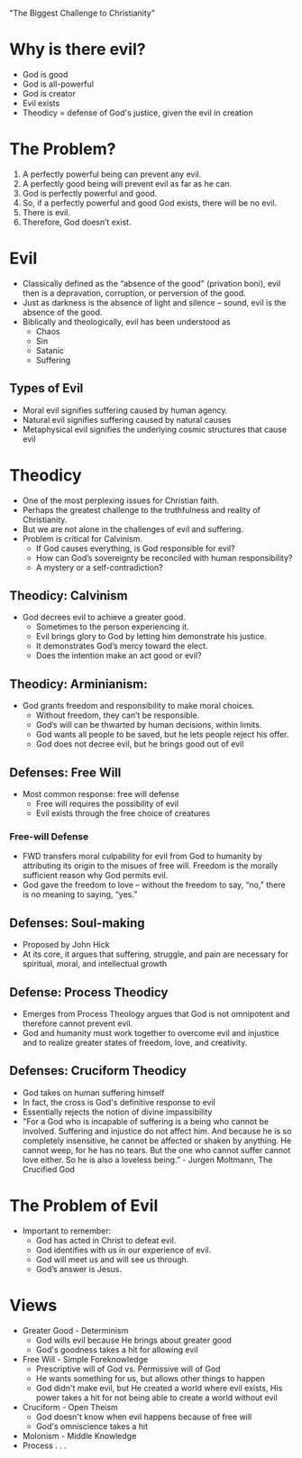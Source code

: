 "The Biggest Challenge to Christianity"

# Why is there evil?
- God is good
- God is all-powerful 
- God is creator
- Evil exists
- Theodicy = defense of God's justice, given the evil in creation

# The Problem?
1. A perfectly powerful being can prevent any evil.  
2. A perfectly good being will prevent evil as far as he can.  
3. God is perfectly powerful and good.  
4. So, if a perfectly powerful and good God exists, there will be no evil.  
5. There is evil.  
6. Therefore, God doesn’t exist.

# Evil
- Classically defined as the “absence of the good" (privation boni), evil then is a depravation, corruption, or perversion of the good.
- Just as darkness is the absence of light and silence – sound, evil is the absence of the good.
- Biblically and theologically, evil has been understood as
	- Chaos 
	- Sin
	- Satanic
	- Suffering

## Types of Evil
- Moral evil signifies suffering caused by human agency.
- Natural evil signifies suffering caused by natural causes
- Metaphysical evil signifies the underlying cosmic structures that cause evil

# Theodicy
- One of the most perplexing issues for Christian faith.  
- Perhaps the greatest challenge to the truthfulness and reality of Christianity.  
- But we are not alone in the challenges of evil and suffering.
- Problem is critical for Calvinism.
	- If God causes everything, is God responsible for evil?
	- How can God’s sovereignty be reconciled with human responsibility?  
	- A mystery or a self-contradiction?

## Theodicy: Calvinism 
- God decrees evil to achieve a greater good.
	- Sometimes to the person experiencing it.  
	- Evil brings glory to God by letting him demonstrate his justice.  
	- It demonstrates God’s mercy toward the elect.  
	- Does the intention make an act good or evil?

## Theodicy: Arminianism: 
- God grants freedom and responsibility to make moral choices.  
	- Without freedom, they can’t be responsible.  
	- God’s will can be thwarted by human decisions, within limits. 
	- God wants all people to be saved, but he lets people reject his offer. 
	- God does not decree evil, but he brings good out of evil

## Defenses: Free Will
- Most common response: free will defense
	- Free will requires the possibility of evil
	- Evil exists through the free choice of creatures

### Free-will Defense
- FWD transfers moral culpability for evil from God to humanity by attributing its origin to the misues of free will. Freedom is the morally sufficient reason why God permits evil.  
- God gave the freedom to love – without the freedom to say, “no,” there is no meaning to saying, “yes.”

## Defenses: Soul-making
- Proposed by John Hick
- At its core, it argues that suffering, struggle, and pain are necessary for spiritual, moral, and intellectual growth

## Defense: Process Theodicy
- Emerges from Process Theology argues that God is not omnipotent and therefore cannot prevent evil.  
- God and humanity must work together to overcome evil and injustice and to realize greater states of freedom, love, and creativity.

## Defenses: Cruciform Theodicy
- God takes on human suffering himself
- In fact, the cross is God's definitive response to evil
- Essentially rejects the notion of divine impassibility 
- "For a God who is incapable of suffering is a being who cannot be involved. Suffering and injustice do not affect him. And because he is so completely insensitive, he cannot be affected or shaken by anything. He cannot weep, for he has no tears. But the one who cannot suffer cannot love either. So he is also a loveless being.” - Jurgen Moltmann, The Crucified God

# The Problem of Evil
- Important to remember:
	- God has acted in Christ to defeat evil.
	- God identifies with us in our experience of evil.
	- God will meet us and will see us through. 
	- God’s answer is Jesus.

# Views
- Greater Good - Determinism
	- God wills evil because He brings about greater good
	- God's goodness takes a hit for allowing evil
- Free Will - Simple Foreknowledge
	- Prescriptive will of God vs. Permissive will of God
	- He wants something for us, but allows other things to happen
	- God didn't make evil, but He created a world where evil exists, His power takes a hit for not being able to create a world without evil
- Cruciform - Open Theism
	- God doesn't know when evil happens because of free will
	- God's omniscience takes a hit 
- Molonism - Middle Knowledge
- Process . . .

